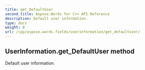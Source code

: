 ```yaml
---
title: get_DefaultUser
second_title: Aspose.Words for C++ API Reference
description: Default user information. 
type: docs
weight: 0
url: /cpp/aspose.words.fields/userinformation/get_defaultuser/
---
```

## UserInformation.get_DefaultUser method


Default user information.


